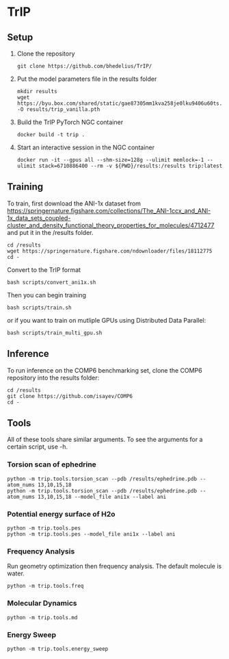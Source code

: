 # TrIP

## Setup

1. Clone the repository
    ```
    git clone https://github.com/bhedelius/TrIP/
    ```
    
2. Put the model parameters file in the results folder

    ```
    mkdir results
    wget https://byu.box.com/shared/static/gae87305mm1kva258je0lku9406u60ts.pth -O results/trip_vanilla.pth
    ```

3. Build the TrIP PyTorch NGC container
    ```
    docker build -t trip .
    ```

4. Start an interactive session in the NGC container
    ```
    docker run -it --gpus all --shm-size=128g --ulimit memlock=-1 --ulimit stack=6710886400 --rm -v ${PWD}/results:/results trip:latest
    ```

## Training

To train, first download the ANI-1x dataset from https://springernature.figshare.com/collections/The_ANI-1ccx_and_ANI-1x_data_sets_coupled-cluster_and_density_functional_theory_properties_for_molecules/4712477 and put it in the /results folder.
```
cd /results
wget https://springernature.figshare.com/ndownloader/files/18112775
cd -
```

Convert to the TrIP format

```
bash scripts/convert_ani1x.sh
```

Then you can begin training

```
bash scripts/train.sh
```

or if you want to train on mutliple GPUs using Distributed Data Parallel:
```
bash scripts/train_multi_gpu.sh
```

## Inference
To run inference on the COMP6 benchmarking set, clone the COMP6 repository into the results folder:
```
cd /results
git clone https://github.com/isayev/COMP6
cd -
```

## Tools
All of these tools share similar arguments. To see the arguments for a certain script, use -h.

### Torsion scan of ephedrine
```
python -m trip.tools.torsion_scan --pdb /results/ephedrine.pdb --atom_nums 13,10,15,18
python -m trip.tools.torsion_scan --pdb /results/ephedrine.pdb --atom_nums 13,10,15,18 --model_file ani1x --label ani
```

### Potential energy surface of H2o
```
python -m trip.tools.pes
python -m trip.tools.pes --model_file ani1x --label ani
```

### Frequency Analysis
Run geometry optimization then frequency analysis. The default molecule is water.
```
python -m trip.tools.freq
```


### Molecular Dynamics
```
python -m trip.tools.md
```

### Energy Sweep
```
python -m trip.tools.energy_sweep
```
